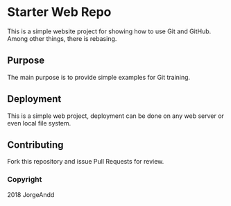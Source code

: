 # Starter Web Repo

This is a simple website project for showing how to use Git and GitHub.
Among other things, there is rebasing.

## Purpose

The main purpose is to provide simple examples for Git training.

## Deployment

This is a simple web project, deployment can be done on any web server or even local file system.

## Contributing

Fork this repository and issue Pull Requests for review.

### Copyright

2018 JorgeAndd